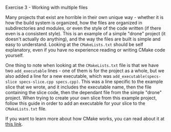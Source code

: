 Exercise 3 - Working with multiple files

Many projects that exist are horrible in their own unique way - whether it is how the build system is organized, how the files are organized in subdirectories and modules, or even the style of the code written (if there even is a consistent style). This is an example of a simple "drone" project (it doesn't actually do anything), and the way the files are built is simple and easy to understand. Looking at the `CMakeLists.txt` should be self explanatory, even if you have no experience reading or
writing CMake code yourself.

One thing to note when looking at the `CMakeLists.txt` file is that we have two `add_executable` lines - one of them is for the project as a whole, but we also added a line for a new executable, which was `add_executable(specs-slice specs-slice.cpp specs.cpp)`. This was a line specific to the example slice that we wrote, and it includes the executable name, then the file containing the slice code, then the dependant file from the simple "drone" project. When trying to create your own slice from this example project, follow this guide in order to add an executable for your slice to the `CMakeLists.txt` file. 

If you want to learn more about how CMake works, you can read about it at [this link](https://www.jetbrains.com/help/clion/quick-cmake-tutorial.html).

